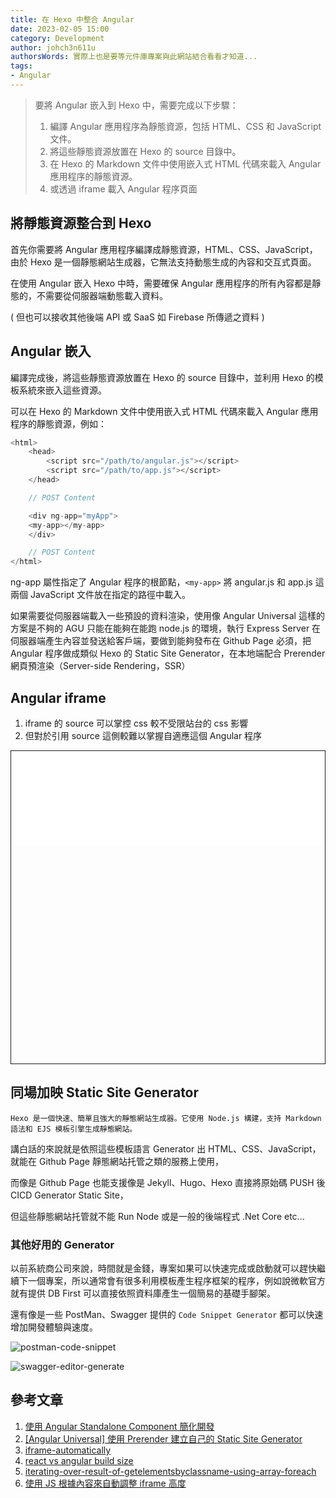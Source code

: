 ```yaml
---
title: 在 Hexo 中整合 Angular
date: 2023-02-05 15:00
category: Development
author: johch3n611u
authorsWords: 實際上也是要等元件庫專案與此網站結合看看才知道...
tags:
- Angular
---
```


> 要將 Angular 嵌入到 Hexo 中，需要完成以下步驟：
> 
> 1. 編譯 Angular 應用程序為靜態資源，包括 HTML、CSS 和 JavaScript 文件。
> 2. 將這些靜態資源放置在 Hexo 的 source 目錄中。
> 3. 在 Hexo 的 Markdown 文件中使用嵌入式 HTML 代碼來載入 Angular 應用程序的靜態資源。
> 4. 或透過 iframe 載入 Angular 程序頁面

## 將靜態資源整合到 Hexo

首先你需要將 Angular 應用程序編譯成靜態資源，HTML、CSS、JavaScript，由於 Hexo 是一個靜態網站生成器，它無法支持動態生成的內容和交互式頁面。

在使用 Angular 嵌入 Hexo 中時，需要確保 Angular 應用程序的所有內容都是靜態的，不需要從伺服器端動態載入資料。

( 但也可以接收其他後端 API 或 SaaS 如 Firebase 所傳遞之資料 )

## Angular 嵌入

編譯完成後，將這些靜態資源放置在 Hexo 的 source 目錄中，並利用 Hexo 的模板系統來嵌入這些資源。

可以在 Hexo 的 Markdown 文件中使用嵌入式 HTML 代碼來載入 Angular 應用程序的靜態資源，例如：

```js
<html>
	<head>
		<script src="/path/to/angular.js"></script>
		<script src="/path/to/app.js"></script>
	</head>

	// POST Content

	<div ng-app="myApp">
	<my-app></my-app>
	</div>

	// POST Content
</html>
```

ng-app 屬性指定了 Angular 程序的根節點，`<my-app>` 將 angular.js 和 app.js 這兩個 JavaScript 文件放在指定的路徑中載入。

如果需要從伺服器端載入一些預設的資料渲染，使用像 Angular Universal 這樣的方案是不夠的 AGU 只能在能夠在能跑 node.js 的環境，執行 Express Server 在伺服器端產生內容並發送給客戶端，要做到能夠發布在 Github Page 必須，把 Angular 程序做成類似 Hexo 的 Static Site Generator，在本地端配合 Prerender 網頁預渲染（Server-side Rendering，SSR）

## Angular iframe

1. iframe 的 source 可以掌控 css 較不受限站台的 css 影響
2. 但對於引用 source 這側較難以掌握自適應這個 Angular 程序

<div style="height:500px;border: 1px solid;">
	<iframe 
	class="responsiveIframe" 
	src="/assets/angular/ec/index.html" 
	width="100%" marginwidth="0" marginheight="0" frameborder="0"
	title="W3Schools Free Online Web Tutorials"></iframe>
</div>

## 同場加映 Static Site Generator

`Hexo 是一個快速、簡單且強大的靜態網站生成器。它使用 Node.js 構建，支持 Markdown 語法和 EJS 模板引擎生成靜態網站。`

講白話的來說就是依照這些模板語言 Generator 出 HTML、CSS、JavaScript，就能在 Github Page 靜態網站托管之類的服務上使用，

而像是 Github Page 也能支援像是 Jekyll、Hugo、Hexo 直接將原始碼 PUSH 後 CICD Generator Static Site，

但這些靜態網站托管就不能 Run Node 或是一般的後端程式 .Net Core etc...

### 其他好用的 Generator

以前系統商公司來說，時間就是金錢，專案如果可以快速完成或啟動就可以趕快繼續下一個專案，所以通常會有很多利用模板產生程序框架的程序，例如說微軟官方就有提供 DB First 可以直接依照資料庫產生一個簡易的基礎手腳架。

還有像是一些 PostMan、Swagger 提供的 `Code Snippet Generator` 都可以快速增加開發體驗與速度。

![postman-code-snippet](/assets/hexo/img/hexo/postman-code-snippet.png)

![swagger-editor-generate](/assets/hexo/img/hexo/swagger-editor-generate.png)

## 參考文章

1. [使用 Angular Standalone Component 簡化開發](https://blog.crazyalu.com/2023/04/21/angular-standalone-component/)
2. [[Angular Universal] 使用 Prerender 建立自己的 Static Site Generator](https://fullstackladder.dev/blog/2021/10/16/static-site-generator-using-angular-universal-prerender/)
3. [iframe-automatically](https://stackoverflow.com/questions/9975810/make-iframe-automatically-adjust-height-according-to-the-contents-without-using)
4. [react vs angular build size](https://www.techuz.com/blog/angular-vs-react/)
5. [iterating-over-result-of-getelementsbyclassname-using-array-foreach](https://stackoverflow.com/questions/3871547/iterating-over-result-of-getelementsbyclassname-using-array-foreach)
6. [使用 JS 根據內容來自動調整 iframe 高度](https://blog.poychang.net/javascript-iframe/) 
